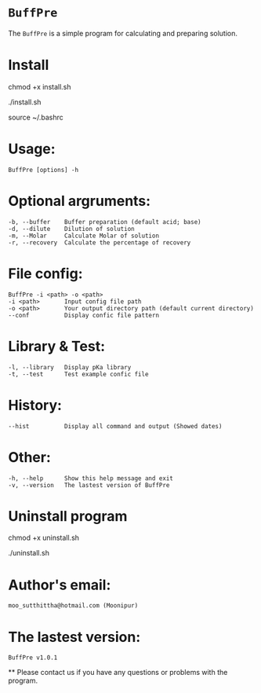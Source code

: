 # `BuffPre`

The `BuffPre` is a simple program for calculating and preparing solution.

# Install
chmod +x install.sh

./install.sh

source ~/.bashrc

# Usage: 
    BuffPre [options] -h

# Optional argruments:
    -b, --buffer    Buffer preparation (default acid; base)
    -d, --dilute    Dilution of solution
    -m, --Molar     Calculate Molar of solution
    -r, --recovery  Calculate the percentage of recovery

# File config:
    BuffPre -i <path> -o <path>
    -i <path>       Input config file path
    -o <path>       Your output directory path (default current directory)
    --conf          Display confic file pattern

# Library & Test:
    -l, --library   Display pKa library
    -t, --test      Test example confic file

# History:
    --hist          Display all command and output (Showed dates)

# Other:
    -h, --help      Show this help message and exit
    -v, --version   The lastest version of BuffPre
    
# Uninstall program
chmod +x uninstall.sh

./uninstall.sh

# Author's email:
    moo_sutthittha@hotmail.com (Moonipur)

# The lastest version:
    BuffPre v1.0.1    

** Please contact us if you have any questions or problems with the program.
